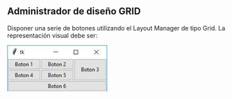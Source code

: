 ## Administrador de diseño GRID
Disponer una serie de botones utilizando el Layout Manager de tipo Grid.
La representación visual debe ser:

![imagen-grid](68_2.jpg)